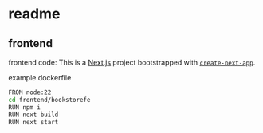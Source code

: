 # readme

## frontend 
frontend code: This is a [Next.js](https://nextjs.org) project bootstrapped with [`create-next-app`](https://nextjs.org/docs/app/api-reference/cli/create-next-app).

example dockerfile

``` sh
FROM node:22
cd frontend/bookstorefe
RUN npm i 
RUN next build
RUN next start
```